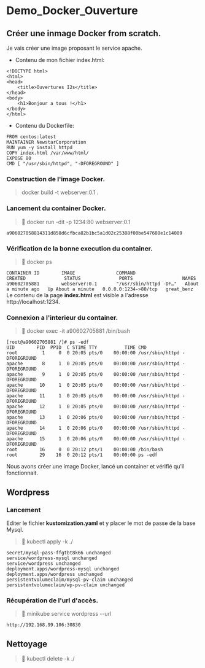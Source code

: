 # Demo_Docker_Ouverture
## Créer une inmage Docker from scratch.
Je vais créer une image proposant le service apache.
- Contenu de mon fichier index.html:
`````````
<!DOCTYPE html>
<html>
<head>
    <title>Ouvertures I2s</title>
</head>
<body>
    <h1>Bonjour a tous !</h1>
</body>
</html>
`````````
- Contenu du Dockerfile:
``````
FROM centos:latest
MAINTAINER NewstarCorporation
RUN yum -y install httpd
COPY index.html /var/www/html/
EXPOSE 80
CMD [ "/usr/sbin/httpd", "-DFOREGROUND" ]
``````
### Construction de l'image Docker.
> docker build -t webserver:0.1 .
### Lancement du container Docker.
> 🐳 docker run -dit -p 1234:80 webserver:0.1

`
a906027058814311d858d6cfbca82b1bc5a1d02c25388f00be547608e1c14089
`
### Vérification de la bonne execution du container.
> 🐳 docker ps

``
CONTAINER ID        IMAGE               COMMAND                  CREATED              STATUS              PORTS                  NAMES
a90602705881        webserver:0.1       "/usr/sbin/httpd -DF…"   About a minute ago   Up About a minute   0.0.0.0:1234->80/tcp   great_benz
``
Le contenu de la page **index.html** est visible a l'adresse http://localhost:1234.
### Connexion a l'interieur du container.
> 🐳 docker exec -it a90602705881 /bin/bash

`````````````
[root@a90602705881 /]# ps -edf
UID        PID  PPID  C STIME TTY          TIME CMD
root         1     0  0 20:05 pts/0    00:00:00 /usr/sbin/httpd -DFOREGROUND
apache       8     1  0 20:05 pts/0    00:00:00 /usr/sbin/httpd -DFOREGROUND
apache       9     1  0 20:05 pts/0    00:00:00 /usr/sbin/httpd -DFOREGROUND
apache      10     1  0 20:05 pts/0    00:00:00 /usr/sbin/httpd -DFOREGROUND
apache      11     1  0 20:05 pts/0    00:00:00 /usr/sbin/httpd -DFOREGROUND
apache      12     1  0 20:05 pts/0    00:00:00 /usr/sbin/httpd -DFOREGROUND
apache      13     1  0 20:06 pts/0    00:00:00 /usr/sbin/httpd -DFOREGROUND
apache      14     1  0 20:06 pts/0    00:00:00 /usr/sbin/httpd -DFOREGROUND
apache      15     1  0 20:06 pts/0    00:00:00 /usr/sbin/httpd -DFOREGROUND
root        16     0  0 20:12 pts/1    00:00:00 /bin/bash
root        29    16  0 20:12 pts/1    00:00:00 ps -edf
`````````````
Nous avons créer une image Docker, lancé un container et vérifié qu'il fonctionnait.

## Wordpress
### Lancement
Editer le fichier **kustomization.yaml** et y placer le mot de passe de la base Mysql.
> 🐳 kubectl apply -k ./

```````
secret/mysql-pass-ffgtbt8k66 unchanged
service/wordpress-mysql unchanged
service/wordpress unchanged
deployment.apps/wordpress-mysql unchanged
deployment.apps/wordpress unchanged
persistentvolumeclaim/mysql-pv-claim unchanged
persistentvolumeclaim/wp-pv-claim unchanged
```````
### Récupération de l'url d'accès.
> 🐳 minikube service wordpress --url

`
http://192.168.99.106:30830
`
## Nettoyage
> 🐳 kubectl delete -k ./
